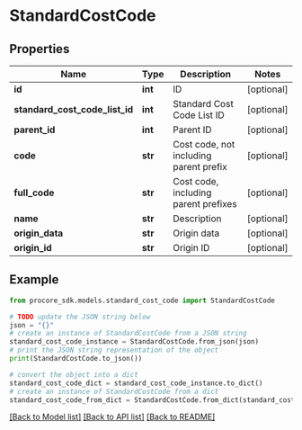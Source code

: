 # StandardCostCode


## Properties

Name | Type | Description | Notes
------------ | ------------- | ------------- | -------------
**id** | **int** | ID | [optional] 
**standard_cost_code_list_id** | **int** | Standard Cost Code List ID | [optional] 
**parent_id** | **int** | Parent ID | [optional] 
**code** | **str** | Cost code, not including parent prefix | [optional] 
**full_code** | **str** | Cost code, including parent prefixes | [optional] 
**name** | **str** | Description | [optional] 
**origin_data** | **str** | Origin data | [optional] 
**origin_id** | **str** | Origin ID | [optional] 

## Example

```python
from procore_sdk.models.standard_cost_code import StandardCostCode

# TODO update the JSON string below
json = "{}"
# create an instance of StandardCostCode from a JSON string
standard_cost_code_instance = StandardCostCode.from_json(json)
# print the JSON string representation of the object
print(StandardCostCode.to_json())

# convert the object into a dict
standard_cost_code_dict = standard_cost_code_instance.to_dict()
# create an instance of StandardCostCode from a dict
standard_cost_code_from_dict = StandardCostCode.from_dict(standard_cost_code_dict)
```
[[Back to Model list]](../README.md#documentation-for-models) [[Back to API list]](../README.md#documentation-for-api-endpoints) [[Back to README]](../README.md)


